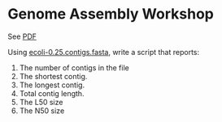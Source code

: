 # Genome Assembly Workshop

See [PDF](workshops/GenomeAssembly/Triant_AssemblyWorkshop_CSHL20XX.pdf)


Using [ecoli-0.25.contigs.fasta](https://raw.githubusercontent.com/prog4biol/pfb2022/master/workshops/GenomeAssembly/ecoli_0.25.contigs.fasta), write a script that reports:

1. The number of contigs in the file
2. The shortest contig.
3. The longest contig.
4. Total contig length.
5. The L50 size
6. The N50 size
